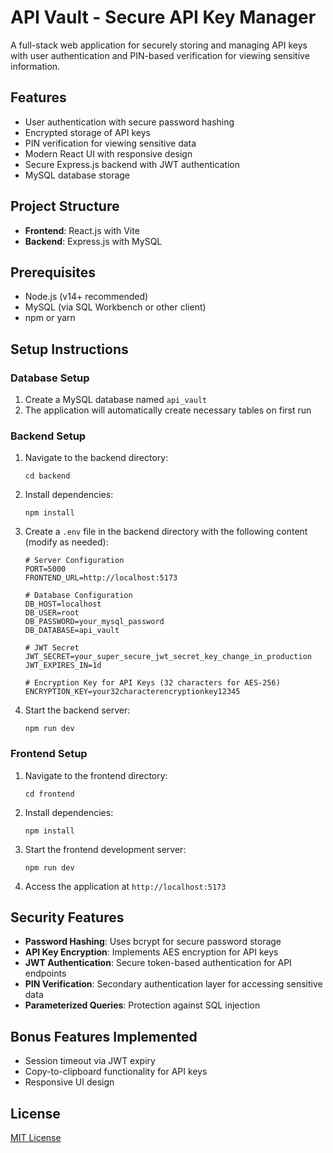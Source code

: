 # API Vault - Secure API Key Manager

A full-stack web application for securely storing and managing API keys with user authentication and PIN-based verification for viewing sensitive information.

## Features

- User authentication with secure password hashing
- Encrypted storage of API keys
- PIN verification for viewing sensitive data
- Modern React UI with responsive design
- Secure Express.js backend with JWT authentication
- MySQL database storage

## Project Structure

- **Frontend**: React.js with Vite
- **Backend**: Express.js with MySQL

## Prerequisites

- Node.js (v14+ recommended)
- MySQL (via SQL Workbench or other client)
- npm or yarn

## Setup Instructions

### Database Setup

1. Create a MySQL database named `api_vault`
2. The application will automatically create necessary tables on first run

### Backend Setup

1. Navigate to the backend directory:
   ```
   cd backend
   ```

2. Install dependencies:
   ```
   npm install
   ```

3. Create a `.env` file in the backend directory with the following content (modify as needed):
   ```
   # Server Configuration
   PORT=5000
   FRONTEND_URL=http://localhost:5173

   # Database Configuration
   DB_HOST=localhost
   DB_USER=root
   DB_PASSWORD=your_mysql_password
   DB_DATABASE=api_vault

   # JWT Secret
   JWT_SECRET=your_super_secure_jwt_secret_key_change_in_production
   JWT_EXPIRES_IN=1d

   # Encryption Key for API Keys (32 characters for AES-256)
   ENCRYPTION_KEY=your32characterencryptionkey12345
   ```

4. Start the backend server:
   ```
   npm run dev
   ```

### Frontend Setup

1. Navigate to the frontend directory:
   ```
   cd frontend
   ```

2. Install dependencies:
   ```
   npm install
   ```

3. Start the frontend development server:
   ```
   npm run dev
   ```

4. Access the application at `http://localhost:5173`

## Security Features

- **Password Hashing**: Uses bcrypt for secure password storage
- **API Key Encryption**: Implements AES encryption for API keys
- **JWT Authentication**: Secure token-based authentication for API endpoints
- **PIN Verification**: Secondary authentication layer for accessing sensitive data
- **Parameterized Queries**: Protection against SQL injection

## Bonus Features Implemented

- Session timeout via JWT expiry
- Copy-to-clipboard functionality for API keys
- Responsive UI design

## License

[MIT License](LICENSE) 